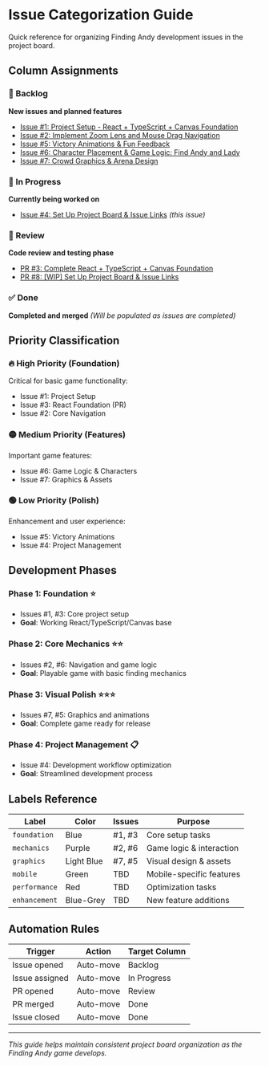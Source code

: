 # Issue Categorization Guide

Quick reference for organizing Finding Andy development issues in the project board.

## Column Assignments

### 🎯 Backlog
**New issues and planned features**
- [Issue #1: Project Setup - React + TypeScript + Canvas Foundation](https://github.com/himanshu4141/finding-andy/issues/1)
- [Issue #2: Implement Zoom Lens and Mouse Drag Navigation](https://github.com/himanshu4141/finding-andy/issues/2)
- [Issue #5: Victory Animations & Fun Feedback](https://github.com/himanshu4141/finding-andy/issues/5)
- [Issue #6: Character Placement & Game Logic: Find Andy and Lady](https://github.com/himanshu4141/finding-andy/issues/6)
- [Issue #7: Crowd Graphics & Arena Design](https://github.com/himanshu4141/finding-andy/issues/7)

### 🚧 In Progress
**Currently being worked on**
- [Issue #4: Set Up Project Board & Issue Links](https://github.com/himanshu4141/finding-andy/issues/4) *(this issue)*

### 👀 Review
**Code review and testing phase**
- [PR #3: Complete React + TypeScript + Canvas Foundation](https://github.com/himanshu4141/finding-andy/pull/3)
- [PR #8: [WIP] Set Up Project Board & Issue Links](https://github.com/himanshu4141/finding-andy/pull/8)

### ✅ Done
**Completed and merged**
*(Will be populated as issues are completed)*

## Priority Classification

### 🔥 High Priority (Foundation)
Critical for basic game functionality:
- Issue #1: Project Setup 
- Issue #3: React Foundation (PR)
- Issue #2: Core Navigation

### 🟡 Medium Priority (Features)
Important game features:
- Issue #6: Game Logic & Characters
- Issue #7: Graphics & Assets

### 🟢 Low Priority (Polish)
Enhancement and user experience:
- Issue #5: Victory Animations
- Issue #4: Project Management

## Development Phases

### Phase 1: Foundation ⭐
- Issues #1, #3: Core project setup
- **Goal**: Working React/TypeScript/Canvas base

### Phase 2: Core Mechanics ⭐⭐
- Issues #2, #6: Navigation and game logic
- **Goal**: Playable game with basic finding mechanics

### Phase 3: Visual Polish ⭐⭐⭐
- Issues #7, #5: Graphics and animations
- **Goal**: Complete game ready for release

### Phase 4: Project Management 📋
- Issue #4: Development workflow optimization
- **Goal**: Streamlined development process

## Labels Reference

| Label | Color | Issues | Purpose |
|-------|-------|--------|---------|
| `foundation` | Blue | #1, #3 | Core setup tasks |
| `mechanics` | Purple | #2, #6 | Game logic & interaction |
| `graphics` | Light Blue | #7, #5 | Visual design & assets |
| `mobile` | Green | TBD | Mobile-specific features |
| `performance` | Red | TBD | Optimization tasks |
| `enhancement` | Blue-Grey | TBD | New feature additions |

## Automation Rules

| Trigger | Action | Target Column |
|---------|--------|---------------|
| Issue opened | Auto-move | Backlog |
| Issue assigned | Auto-move | In Progress |
| PR opened | Auto-move | Review |
| PR merged | Auto-move | Done |
| Issue closed | Auto-move | Done |

---

*This guide helps maintain consistent project board organization as the Finding Andy game develops.*